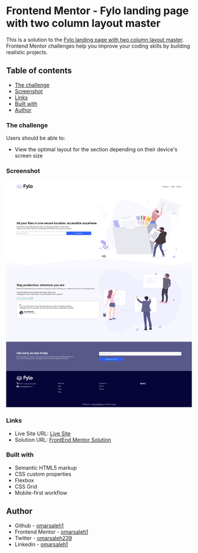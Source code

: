 # Frontend Mentor - Fylo landing page with two column layout master

This is a solution to the [Fylo landing page with two column layout master](https://www.frontendmentor.io/challenges/fylo-landing-page-with-two-column-layout-5ca5ef041e82137ec91a50f5/hub). Frontend Mentor challenges help you improve your coding skills by building realistic projects. 

## Table of contents

  - [The challenge](#the-challenge)
  - [Screenshot](#screenshot)
  - [Links](#links)
  - [Built with](#built-with)
  - [Author](#author)

### The challenge

Users should be able to:

- View the optimal layout for the section depending on their device's screen size

### Screenshot

![](./design/Screenshot%20of%20Desktop%20Version.png)

### Links

- Live Site URL: [Live Site](omarsaleh1.github.io/fylo-landing-page-with-two-column-layout-master)
- Solution URL: [FrontEnd Mentor Solution](https://www.frontendmentor.io/solutions/fylolandingpagewithtwocolumnlayoutmaster-CyyeY2ZMY7)

### Built with

- Semantic HTML5 markup
- CSS custom properties
- Flexbox
- CSS Grid
- Mobile-first workflow

## Author

- Github - [omarsaleh1](https://www.github.com/omarsaleh1)
- Frontend Mentor - [omarsaleh1](https://www.frontendmentor.io/profile/omarsaleh1)
- Twitter - [omarsaleh239](https://www.twitter.com/omarsaleh239)
- Linkedin - [omarsaleh1](https://www.linkedin.com/omarsaleh1)